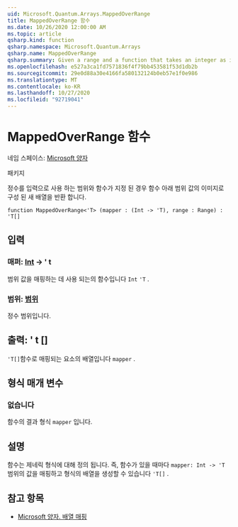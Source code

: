 ```yaml
---
uid: Microsoft.Quantum.Arrays.MappedOverRange
title: MappedOverRange 함수
ms.date: 10/26/2020 12:00:00 AM
ms.topic: article
qsharp.kind: function
qsharp.namespace: Microsoft.Quantum.Arrays
qsharp.name: MappedOverRange
qsharp.summary: Given a range and a function that takes an integer as input, returns a new array that consists of the images of the range values under the function.
ms.openlocfilehash: e527a3ca1fd7571836f4f79bb453581f53d1db2b
ms.sourcegitcommit: 29e0d88a30e4166fa580132124b0eb57e1f0e986
ms.translationtype: MT
ms.contentlocale: ko-KR
ms.lasthandoff: 10/27/2020
ms.locfileid: "92719041"
---
```

# <a name="mappedoverrange-function"></a>MappedOverRange 함수

네임 스페이스: [Microsoft 양자](xref:Microsoft.Quantum.Arrays)

패키지 [](https://nuget.org/packages/)


정수를 입력으로 사용 하는 범위와 함수가 지정 된 경우 함수 아래 범위 값의 이미지로 구성 된 새 배열을 반환 합니다.

```qsharp
function MappedOverRange<'T> (mapper : (Int -> 'T), range : Range) : 'T[]
```


## <a name="input"></a>입력

### <a name="mapper--int---t"></a>매퍼: [Int](xref:microsoft.quantum.lang-ref.int) -> ' t

범위 값을 매핑하는 데 사용 되는의 함수입니다 `Int` `'T` .


### <a name="range--range"></a>범위: [범위](xref:microsoft.quantum.lang-ref.range)

정수 범위입니다.



## <a name="output--t"></a>출력: ' t []

`'T[]`함수로 매핑되는 요소의 배열입니다 `mapper` .

## <a name="type-parameters"></a>형식 매개 변수

### <a name="t"></a>없습니다

함수의 결과 형식 `mapper` 입니다.

## <a name="remarks"></a>설명

함수는 제네릭 형식에 대해 정의 됩니다. 즉, 함수가 있을 때마다 `mapper: Int -> 'T` 범위의 값을 매핑하고 형식의 배열을 생성할 수 있습니다 `'T[]` .

## <a name="see-also"></a>참고 항목

- [Microsoft 양자. 배열 매핑](xref:Microsoft.Quantum.Arrays.Mapped)